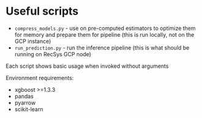 # Useful scripts
* `compress_models.py` - use on pre-computed estimators to optimize them for memory and prepare them for pipeline (this is run locally, not on the GCP instance)
* `run_prediction.py` - run the inference pipeline (this is what should be running on RecSys GCP node)

Each script shows basic usage when invoked without arguments

Environment requirements:
* xgboost >=1.3.3
* pandas
* pyarrow
* scikit-learn
